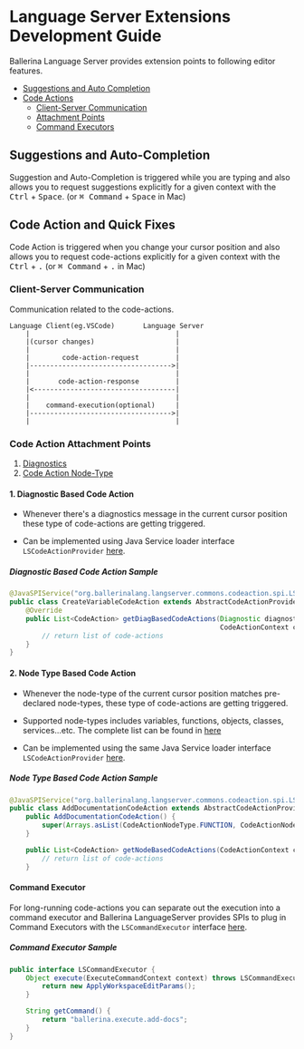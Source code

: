 # Language Server Extensions Development Guide
Ballerina Language Server provides extension points to following editor features. 

- <a href="#SuggestionsAndAutoCompletion">Suggestions and Auto Completion</a>
- <a href="#CodeAction">Code Actions</a>
    - <a href="#CodeActionCommunication">Client-Server Communication</a>
    - <a href="#CodeActionAttachmentPoints">Attachment Points</a>
    - <a href="#CodeActionCommandExecutor">Command Executors</a>

<a name="SuggestionsAndAutoCompletion"></a>

## Suggestions and Auto-Completion
Suggestion and Auto-Completion is triggered while you are typing and also allows you to request suggestions explicitly for a given context with the <kbd>Ctrl</kbd> + <kbd>Space</kbd>. (or <kbd>&#8984; Command</kbd> + <kbd>Space</kbd> in Mac)

<a name="CodeAction"></a>

## Code Action and Quick Fixes

Code Action is triggered when you change your cursor position and also allows you to request code-actions explicitly for a given context with the <kbd>Ctrl</kbd> + <kbd>.</kbd> (or <kbd>&#8984; Command</kbd> + <kbd>.</kbd> in Mac)

<a name="CodeActionCommunication"></a>

### Client-Server Communication
Communication related to the code-actions.
```
Language Client(eg.VSCode)       Language Server
    |                                    |
    |(cursor changes)                    |
    |                                    |
    |        code-action-request         |
    |----------------------------------->|
    |                                    |
    |       code-action-response         |
    |<-----------------------------------|
    |                                    |
    |    command-execution(optional)     |
    |----------------------------------->|
    |                                    |
```
<a name="CodeActionAttachmentPoints"></a>

### Code Action Attachment Points

1. <a href="#CodeActionDiagnostic">Diagnostics</a>
2. <a href="#CodeActionNodeType">Code Action Node-Type</a>

<a name="CodeActionDiagnostic"></a>

#### 1. Diagnostic Based Code Action
* Whenever there's a diagnostics message in the current cursor position these type of code-actions are getting triggered.

* Can be implemented using Java Service loader interface `LSCodeActionProvider` [here](https://github.com/ballerina-platform/ballerina-lang/blob/master/language-server/modules/langserver-commons/src/main/java/org/ballerinalang/langserver/commons/codeaction/spi/LSCodeActionProvider.java).
##### Diagnostic Based Code Action Sample
```java
@JavaSPIService("org.ballerinalang.langserver.commons.codeaction.spi.LSCodeActionProvider")
public class CreateVariableCodeAction extends AbstractCodeActionProvider {
    @Override
    public List<CodeAction> getDiagBasedCodeActions(Diagnostic diagnostic,
                                                    CodeActionContext context) {
        // return list of code-actions
    }
}
```
<a name="CodeActionNodeType"></a>

#### 2. Node Type Based Code Action
* Whenever the node-type of the current cursor position matches pre-declared node-types, these type of code-actions are getting triggered.

* Supported node-types includes variables, functions, objects, classes, services...etc. The complete list can be found in [here](https://github.com/ballerina-platform/ballerina-lang/blob/master/language-server/modules/langserver-commons/src/main/java/org/ballerinalang/langserver/commons/codeaction/CodeActionNodeType.java)

* Can be implemented using the same Java Service loader interface `LSCodeActionProvider` [here](https://github.com/ballerina-platform/ballerina-lang/blob/master/language-server/modules/langserver-commons/src/main/java/org/ballerinalang/langserver/commons/codeaction/spi/LSCodeActionProvider.java).
#####  Node Type Based Code Action Sample
```java
@JavaSPIService("org.ballerinalang.langserver.commons.codeaction.spi.LSCodeActionProvider")
public class AddDocumentationCodeAction extends AbstractCodeActionProvider {
    public AddDocumentationCodeAction() {
        super(Arrays.asList(CodeActionNodeType.FUNCTION, CodeActionNodeType.OBJECT));
    }

    public List<CodeAction> getNodeBasedCodeActions(CodeActionContext context) {
        // return list of code-actions
    }
```
<a name="CodeActionCommandExecutor"></a>

#### Command Executor

For long-running code-actions you can separate out the execution into a command executor and Ballerina LanguageServer provides SPIs to plug in Command Executors with the `LSCommandExecutor` interface [here](https://github.com/ballerina-platform/ballerina-lang/blob/master/language-server/modules/langserver-commons/src/main/java/org/ballerinalang/langserver/commons/command/spi/LSCommandExecutor.java).
##### Command Executor Sample
```java
public interface LSCommandExecutor {
    Object execute(ExecuteCommandContext context) throws LSCommandExecutorException {
        return new ApplyWorkspaceEditParams();
    }

    String getCommand() {
        return "ballerina.execute.add-docs";
    }
}
```
